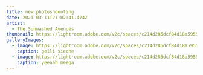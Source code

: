 ```yaml
---
title: new photoshoooting
date: 2021-03-11T21:02:41.474Z
artist:
  - The Sunwashed Avenues
thumbnail: https://lightroom.adobe.com/v2c/spaces/c214d285dcf84d18a59552b62568edb6/assets/9744573cd667b2a26e6b700d46c86df0/revisions/5a467666bdaa4a3cac946dfe8a76153a/renditions/fdcaa057f72fd5f57916bc7129514ac9
galleryImages:
  - image: https://lightroom.adobe.com/v2c/spaces/c214d285dcf84d18a59552b62568edb6/assets/9744573cd667b2a26e6b700d46c86df0/revisions/5a467666bdaa4a3cac946dfe8a76153a/renditions/fdcaa057f72fd5f57916bc7129514ac9
    caption: geili sieche
  - image: https://lightroom.adobe.com/v2c/spaces/c214d285dcf84d18a59552b62568edb6/assets/1727ae48f31740610c5a46adeff58aaa/revisions/6a01cbb6b5774cb4aab8809b5edef806/renditions/2124101cdd52454f66add13c956a79f8
    caption: yeeaah meega
---
```

